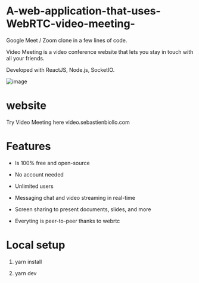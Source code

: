 # A-web-application-that-uses-WebRTC-video-meeting-


Google Meet / Zoom clone in a few lines of code.

Video Meeting is a video conference website that lets you stay in touch with all your friends.

Developed with ReactJS, Node.js, SocketIO.

![image](https://user-images.githubusercontent.com/73719617/219857297-cb71fda3-eded-443e-a7ae-8d1d0c74e9e2.png)


# website
Try Video Meeting here video.sebastienbiollo.com

# Features

* Is 100% free and open-source

* No account needed

* Unlimited users

* Messaging chat and video streaming in real-time

* Screen sharing to present documents, slides, and more

* Everyting is peer-to-peer thanks to webrtc

# Local setup
1.    yarn install
      
2.    yarn dev
